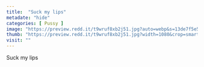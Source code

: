```yaml
---
title:  "Suck my lips"
metadate: "hide"
categories: [ Pussy ]
image: "https://preview.redd.it/t9wruf8xb2j51.jpg?auto=webp&s=13de7f5e5ed5800f263e8171e53233a2fe90ce11"
thumb: "https://preview.redd.it/t9wruf8xb2j51.jpg?width=1080&crop=smart&auto=webp&s=5ba015bfc93d879e9fe98ad42775b654da2c971d"
visit: ""
---
```

Suck my lips

